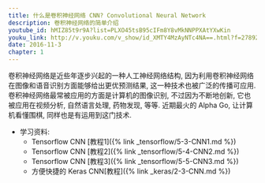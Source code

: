 ```yaml
---
title: 什么是卷积神经网络 CNN? Convolutional Neural Network
description: 卷积神经网络的简单介绍
youtube_id: hMIZ85t9r9A?list=PLXO45tsB95cIFm8Y8vMkNNPPXAtYXwKin
youku_link: http://v.youku.com/v_show/id_XMTY4MzAyNTc4NA==.html?f=27892935&o=1
date: 2016-11-3
chapter: 1
---
```



卷积神经网络是近些年逐步兴起的一种人工神经网络结构, 因为利用卷积神经网络在图像和语音识别方面能够给出更优预测结果, 这一种技术也被广泛的传播可应用. 卷积神经网络最常被应用的方面是计算机的图像识别, 不过因为不断地创新, 它也被应用在视频分析, 自然语言处理, 药物发现, 等等. 近期最火的 Alpha Go, 让计算机看懂围棋, 同样也是有运用到这门技术.

* 学习资料: 
  * Tensorflow CNN [教程1]({% link _tensorflow/5-3-CNN1.md %})
  * Tensorflow CNN [教程2]({% link _tensorflow/5-4-CNN2.md %})
  * Tensorflow CNN [教程3]({% link _tensorflow/5-5-CNN3.md %})
  * 方便快捷的 Keras CNN[教程]({% link _keras/2-3-CNN.md %})
